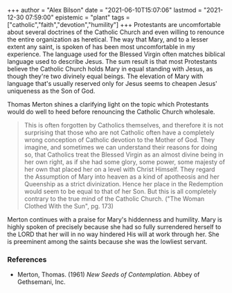+++
author = "Alex Bilson"
date = "2021-06-10T15:07:06"
lastmod = "2021-12-30 07:59:00"
epistemic = "plant"
tags = ["catholic","faith","devotion","humility"]
+++
Protestants are uncomfortable about several doctrines of the Catholic Church and even willing to renounce the entire organization as heretical. The way that Mary, and to a lesser extent any saint, is spoken of has been most uncomfortable in my experience. The language used for the Blessed Virgin often matches biblical language used to describe Jesus. The sum result is that most Protestants believe the Catholic Church holds Mary in equal standing with Jesus, as though they're two divinely equal beings. The elevation of Mary with language that's usually reserved only for Jesus seems to cheapen Jesus' uniqueness as the Son of God.

Thomas Merton shines a clarifying light on the topic which Protestants would do well to heed before renouncing the Catholic Church wholesale.

> This is often forgotten by Catholics themselves, and therefore it is not surprising that those who are not Catholic often have a completely wrong conception of Catholic devotion to the Mother of God. They imagine, and sometimes we can understand their reasons for doing so, that Catholics treat the Blessed Virgin as an almost divine being in her own right, as if she had some glory, some power, some majesty of her own that placed her on a level with Christ Himself. They regard the Assumption of Mary into heaven as a kind of apotheosis and her Queenship as a strict divinization. Hence her place in the Redemption would seem to be equal to that of her Son. But this is all completely contrary to the true mind of the Catholic Church. ("The Woman Clothed With the Sun", pg. 173)

Merton continues with a praise for Mary's hiddenness and humility. Mary is highly spoken of precisely because she had so fully surrendered herself to the LORD that her will in no way hindered His will at work through her. She is preeminent among the saints because she was the lowliest servant.

### References

- Merton, Thomas. (1961) _New Seeds of Contemplation_. Abbey of Gethsemani, Inc.

